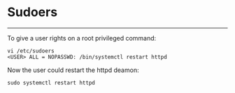 # Sudoers
<!-- date: 2015-12-23 00:00:00 -->
<!-- category: centos -->
<!-- tags: CentOS, Linux, sudo -->
***
To give a user rights on a root privileged command:
    
    vi /etc/sudoers
    <USER> ALL = NOPASSWD: /bin/systemctl restart httpd

Now the user could restart the httpd deamon:

    sudo systemctl restart httpd
